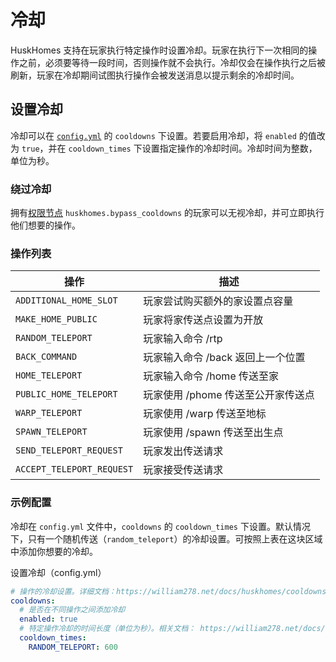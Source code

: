 # 冷却
HuskHomes 支持在玩家执行特定操作时设置冷却。玩家在执行下一次相同的操作之前，必须要等待一段时间，否则操作就不会执行。冷却仅会在操作执行之后被刷新，玩家在冷却期间试图执行操作会被发送消息以提示剩余的冷却时间。

## 设置冷却
冷却可以在 [`config.yml`](setup.config-files.md) 的 `cooldowns` 下设置。若要启用冷却，将 `enabled` 的值改为 `true`，并在 `cooldown_times` 下设置指定操作的冷却时间。冷却时间为整数，单位为秒。

### 绕过冷却

拥有[权限节点](features.commands.md) `huskhomes.bypass_cooldowns` 的玩家可以无视冷却，并可立即执行他们想要的操作。

### 操作列表

|操作|描述|
|---|---|
| `ADDITIONAL_HOME_SLOT`    | 玩家尝试购买额外的家设置点容量|
| `MAKE_HOME_PUBLIC`        | 玩家将家传送点设置为开放|
| `RANDOM_TELEPORT`         | 玩家输入命令 /rtp|
| `BACK_COMMAND`            | 玩家输入命令 /back 返回上一个位置|
| `HOME_TELEPORT`           | 玩家输入命令 /home 传送至家|
| `PUBLIC_HOME_TELEPORT`    | 玩家使用 /phome 传送至公开家传送点|
| `WARP_TELEPORT`           | 玩家使用 /warp 传送至地标|
| `SPAWN_TELEPORT`          | 玩家使用 /spawn 传送至出生点|
| `SEND_TELEPORT_REQUEST`   | 玩家发出传送请求|
| `ACCEPT_TELEPORT_REQUEST` | 玩家接受传送请求|

### 示例配置

冷却在 `config.yml` 文件中，`cooldowns` 的 `cooldown_times` 下设置。默认情况下，只有一个随机传送（`random_teleport`）的冷却设置。可按照上表在这块区域中添加你想要的冷却。

设置冷却（config.yml）
```YAML
# 操作的冷却设置。详细文档：https://william278.net/docs/huskhomes/cooldowns
cooldowns:
  # 是否在不同操作之间添加冷却
  enabled: true
  # 特定操作冷却的时间长度（单位为秒）。相关文档： https://william278.net/docs/huskhomes/cooldowns/
  cooldown_times:
    RANDOM_TELEPORT: 600
```